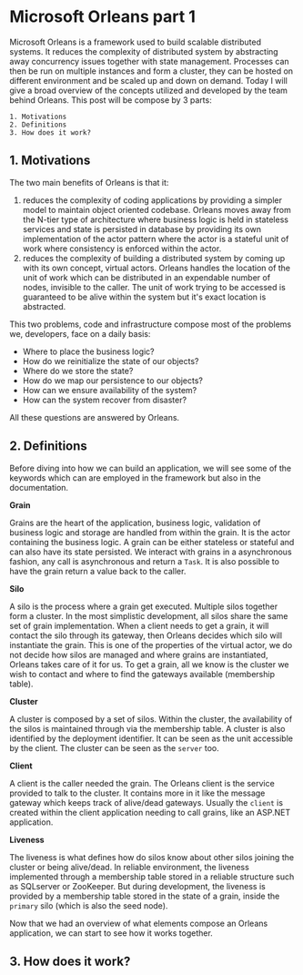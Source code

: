 # Microsoft Orleans part 1

Microsoft Orleans is a framework used to build scalable distributed systems. It reduces the complexity of distributed system by abstracting away concurrency issues together with state management. Processes can then be run on multiple instances and form a cluster, they can be hosted on different environment and be scaled up and down on demand.
Today I will give a broad overview of the concepts utilized and developed by the team behind Orleans. This post will be compose by 3 parts:

```
1. Motivations
2. Definitions
3. How does it work?
```

## 1. Motivations

The two main benefits of Orleans is that it:

1. reduces the complexity of coding applications by providing a simpler model to maintain object oriented codebase. Orleans moves away from the N-tier type of architecture where business logic is held in stateless services and state is persisted in database by providing its own implementation of the actor pattern where the actor is a stateful unit of work where consistency is enforced within the actor.
2. reduces the complexity of building a distributed system by coming up with its own concept, virtual actors. Orleans handles the location of the unit of work which can be distributed in an expendable number of nodes, invisible to the caller. The unit of work trying to be accessed is guaranteed to be alive within the system but it's exact location is abstracted.

This two problems, code and infrastructure compose most of the problems we, developers, face on a daily basis: 

- Where to place the business logic? 
- How do we reinitialize the state of our objects? 
- Where do we store the state? 
- How do we map our persistence to our objects? 
- How can we ensure availability of the system? 
- How can the system recover from disaster? 

All these questions are answered by Orleans.

## 2. Definitions

Before diving into how we can build an application, we will see some of the keywords which can are employed in the framework but also in the documentation.

__Grain__

Grains are the heart of the application, business logic, validation of business logic and storage are handled from within the grain. It is the actor containing the business logic. A grain can be either stateless or stateful and can also have its state persisted. We interact with grains in a asynchronous fashion, any call is asynchronous and return a `Task`. It is also possible to have the grain return a value back to the caller.

__Silo__

A silo is the process where a grain get executed. Multiple silos together form a cluster. In the most simplistic development, all silos share the same set of grain implementation. 
When a client needs to get a grain, it will contact the silo through its gateway, then Orleans decides which silo will instantiate the grain. This is one of the properties of the virtual actor, we do not decide how silos are managed and where grains are instantiated, Orleans takes care of it for us. To get a grain, all we know is the cluster we wish to contact and where to find the gateways available (membership table).

__Cluster__

A cluster is composed by a set of silos. Within the cluster, the availability of the silos is maintained through via the membership table. A cluster is also identified by the deployment identifier. It can be seen as the unit accessible by the client. The cluster can be seen as the `server` too.

__Client__

A client is the caller needed the grain. The Orleans client is the service provided to talk to the cluster. It contains more in it like the message gateway which keeps track of alive/dead gateways. Usually the `client` is created within the client application needing to call grains, like an ASP.NET application.

__Liveness__

The liveness is what defines how do silos know about other silos joining the cluster or being alive/dead. In reliable environment, the liveness implemented through a membership table stored in a reliable structure such as SQLserver or ZooKeeper. But during development, the liveness is provided by a membership table stored in the state of a grain, inside the `primary` silo (which is also the seed node). 


Now that we had an overview of what elements compose an Orleans application, we can start to see how it works together.

## 3. How does it work?
